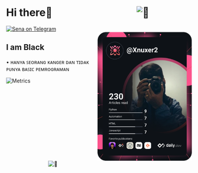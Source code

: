 # Hi there👋 <img align="right" width="150" alt="🦑" src="https://count.getloli.com/get/@:lowlighter?theme=rule34">

<div align="left">
  <a href="https://t.me/bangsatkuasa">
<img src="https://img.shields.io/badge/bangsatkuasa-blue?&logo=telegram" alt="Sena on Telegram" /> </a><br>

  <a href="https://api.daily.dev/get?r=Xnuxer2" target="_blank">
    <img
      width="256"
      align="right"
      src="https://github.com/Xnuxer2/Xnuxer2/blob/main/devcard.svg"
    />
  </a>
  </div>
  
## I am Black
  
  • ʜᴀɴʏᴀ ꜱᴇᴏʀᴀɴɢ ᴋᴀɴɢᴇʀ ᴅᴀɴ ᴛɪᴅᴀᴋ ᴘᴜɴʏᴀ ʙᴀꜱɪᴄ ᴘᴇᴍʀᴏɢʀᴀᴍᴀɴ
  
  ![Metrics](https://metrics.lecoq.io/Xnuxer2?template=classic&introduction=1&people=1&base=header%2C%20activity%2C%20community%2C%20repositories%2C%20metadata&base.indepth=false&base.hireable=false&base.skip=false&people=false&people.limit=24&people.identicons=true&people.identicons.hide=false&people.size=28&people.types=following&people.shuffle=false&introduction=false&introduction.title=true&config.timezone=Asia%2FJakarta&config.octicon=true)
<img align="right" width="390" alt="🦑" src="https://gist.githubusercontent.com/lowlighter/3c6eaedf50273adfb7a510822672f570/raw/achievements.svg">
